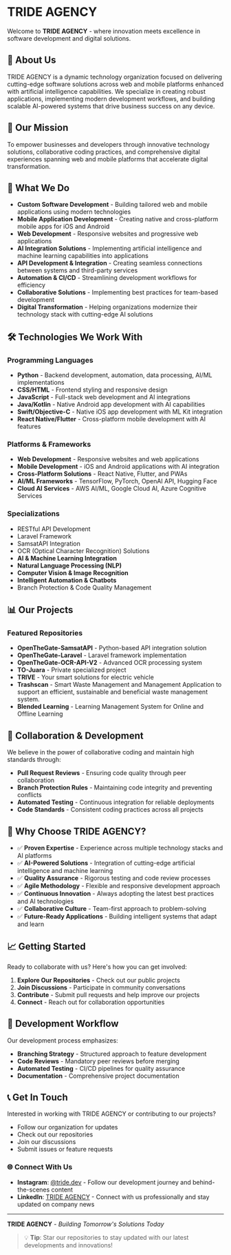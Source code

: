 # TRIDE AGENCY

Welcome to **TRIDE AGENCY** - where innovation meets excellence in software development and digital solutions.

## 🚀 About Us

TRIDE AGENCY is a dynamic technology organization focused on delivering cutting-edge software solutions across web and mobile platforms enhanced with artificial intelligence capabilities. We specialize in creating robust applications, implementing modern development workflows, and building scalable AI-powered systems that drive business success on any device.

## 🎯 Our Mission

To empower businesses and developers through innovative technology solutions, collaborative coding practices, and comprehensive digital experiences spanning web and mobile platforms that accelerate digital transformation.

## 💼 What We Do

- **Custom Software Development** - Building tailored web and mobile applications using modern technologies
- **Mobile Application Development** - Creating native and cross-platform mobile apps for iOS and Android
- **Web Development** - Responsive websites and progressive web applications
- **AI Integration Solutions** - Implementing artificial intelligence and machine learning capabilities into applications
- **API Development & Integration** - Creating seamless connections between systems and third-party services
- **Automation & CI/CD** - Streamlining development workflows for efficiency
- **Collaborative Solutions** - Implementing best practices for team-based development
- **Digital Transformation** - Helping organizations modernize their technology stack with cutting-edge AI solutions

## 🛠️ Technologies We Work With

### Programming Languages
- **Python** - Backend development, automation, data processing, AI/ML implementations
- **CSS/HTML** - Frontend styling and responsive design
- **JavaScript** - Full-stack web development and AI integrations
- **Java/Kotlin** - Native Android app development with AI capabilities
- **Swift/Objective-C** - Native iOS app development with ML Kit integration
- **React Native/Flutter** - Cross-platform mobile development with AI features

### Platforms & Frameworks
- **Web Development** - Responsive websites and web applications
- **Mobile Development** - iOS and Android applications with AI integration
- **Cross-Platform Solutions** - React Native, Flutter, and PWAs
- **AI/ML Frameworks** - TensorFlow, PyTorch, OpenAI API, Hugging Face
- **Cloud AI Services** - AWS AI/ML, Google Cloud AI, Azure Cognitive Services

### Specializations
- RESTful API Development
- Laravel Framework
- SamsatAPI Integration
- OCR (Optical Character Recognition) Solutions
- **AI & Machine Learning Integration**
- **Natural Language Processing (NLP)**
- **Computer Vision & Image Recognition**
- **Intelligent Automation & Chatbots**
- Branch Protection & Code Quality Management

## 📊 Our Projects

### Featured Repositories
- **OpenTheGate-SamsatAPI** - Python-based API integration solution
- **OpenTheGate-Laravel** - Laravel framework implementation
- **OpenTheGate-OCR-API-V2** - Advanced OCR processing system
- **TO-Juara** - Private specialized project
- **TRIVE** - Your smart solutions for electric vehicle
- **Trashscan** - Smart Waste Management and Management Application to support an efficient, sustainable and beneficial waste management system.
- **Blended Learning** - Learning Management System for Online and Offline Learning

## 🤝 Collaboration & Development

We believe in the power of collaborative coding and maintain high standards through:

- **Pull Request Reviews** - Ensuring code quality through peer collaboration
- **Branch Protection Rules** - Maintaining code integrity and preventing conflicts
- **Automated Testing** - Continuous integration for reliable deployments
- **Code Standards** - Consistent coding practices across all projects

## 🌟 Why Choose TRIDE AGENCY?

- ✅ **Proven Expertise** - Experience across multiple technology stacks and AI platforms
- ✅ **AI-Powered Solutions** - Integration of cutting-edge artificial intelligence and machine learning
- ✅ **Quality Assurance** - Rigorous testing and code review processes
- ✅ **Agile Methodology** - Flexible and responsive development approach
- ✅ **Continuous Innovation** - Always adopting the latest best practices and AI technologies
- ✅ **Collaborative Culture** - Team-first approach to problem-solving
- ✅ **Future-Ready Applications** - Building intelligent systems that adapt and learn

## 📈 Getting Started

Ready to collaborate with us? Here's how you can get involved:

1. **Explore Our Repositories** - Check out our public projects
2. **Join Discussions** - Participate in community conversations
3. **Contribute** - Submit pull requests and help improve our projects
4. **Connect** - Reach out for collaboration opportunities

## 🔧 Development Workflow

Our development process emphasizes:

- **Branching Strategy** - Structured approach to feature development
- **Code Reviews** - Mandatory peer reviews before merging
- **Automated Testing** - CI/CD pipelines for quality assurance
- **Documentation** - Comprehensive project documentation

## 📞 Get In Touch

Interested in working with TRIDE AGENCY or contributing to our projects?

- Follow our organization for updates
- Check out our repositories
- Join our discussions
- Submit issues or feature requests

### 🌐 Connect With Us

- **Instagram**: [@tride.dev](https://www.instagram.com/tride.dev/) - Follow our development journey and behind-the-scenes content
- **LinkedIn**: [TRIDE AGENCY](https://www.linkedin.com/company/tride-agency/) - Connect with us professionally and stay updated on company news

---

**TRIDE AGENCY** - *Building Tomorrow's Solutions Today*

> 💡 **Tip**: Star our repositories to stay updated with our latest developments and innovations!